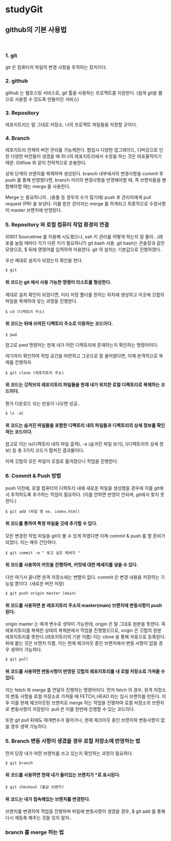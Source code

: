 # studyGit
## github의 기본 사용법
<br>

### 1. git 

git 은 컴퓨터의 파일의 변경 사항을 추적하는 장치이다.
<br>

### 2. github

github 는 웹호스팅 서비스로, git 툴을 사용하는 프로젝트를 지원한다. (쉽게 git을 웹으로 사용할 수 있도록 만들어진 서비스)
<br>

### 3. Repository

레포지트리는 말 그대로 저장소. 나의 프로젝트 파일들을 저장할 곳이다. 
<br>

### 4. Branch

레포지트리 전체의 버전 관리를 가능케한다. 협업시 다양한 업그레이드, 디버깅으로 인한 다양한 버전들이 생겼을 때 하나의 레포지트리에서 수정을 하는 것은 비효율적이기 때문. Gitflow 와 같이 전략적으로 운용한다.

상위 단계의 브랜치를 복제하며 생성된다. branch 내부에서의 변경사항을 commit 후 push 를 통해 반영했다면, branch 끼리의 변경사항을 반영해야할 때, 즉 브랜치들을 병합해야할 때는 merge 를 사용한다.

Merge 는 중요하니까.. (충돌 등 경우의 수가 많기에) push 후 관리자에게 pull request (PR) 을 보낸다. 이를 받은 관리자는 merge 를 하게되고 최종적으로 수정사항이 master 브랜치에 반영된다.
<br>

### 5. Repository 와 로컬 컴퓨터 작업 환경의 연결

(0901 Sourcetree 를 이용해 시도했으나, ssh 키 관리를 어떻게 하는지 잘 몰라.. (레포를 늘릴 때마다 각기 다른 키가 필요하나?) git bash 사용. git bash는 콘솔창과 같은 모양으로, $ 뒤에 명령어를 입력하여 이용한다. git 의 설치는 기본값으로 진행하였다.

우선 제대로 설치가 되었는지 확인을 한다.

```
$ git
```
#### 위 코드는 git 에서 사용 가능한 명령어 리스트를 형성한다.
제대로 설치 확인이 되었다면, 미리 저장 폴더를 원하는 위치에 생성하고 이곳에 깃헙의 파일을 복제하여 넣는 과정을 진행한다.

```
$ cd (디렉토리 주소)
```
#### 위 코드는 뒤에 쓰여진 디렉토리 주소로 이동하는 코드이다.

```
$ pwd
```

참고로 pwd 명령어는 현재 내가 어떤 디렉토리에 존재하는지 확인하는 명령어이다. 

여기까지 확인하여 작업 공간을 마련하고 그곳으로 잘 들어왔다면, 이제 본격적으로 복제를 진행하자.

```
$ git clone (레포지토리 주소)
```

#### 위 코드는 깃허브의 레포지토리 파일들을 현재 내가 위치한 로컬 디렉토리로 복제하는 코드이다.
뭔가 다운로드 되는 반응이 나오면 성공..

```
$ ls -al
```

#### 위 코드는 숨겨진 파일들을 포함한 디렉토리 내의 파일들과 디렉토리의 상세 정보를 확인하는 코드이다. 
참고로 이는 ls(디렉토리 내의 파일 출력), -a (숨겨진 파일 보기), l(디렉토리의 상세 정보) 등 총 3가지 코드가 합쳐진 결과물이다.

이제 깃헙의 모든 파일이 로컬로 옮겨졌으니 작업을 진행한다.

### 6. Commit & Push 방법

push 이전에, 로컬 컴퓨터의 디렉토리 내에 새로운 파일을 생성했을 경우에 이를 git에서 추적하도록 추가하는 작업이 필요하다. (이를 안하면 반영이 안되며, git에서 찾지 못한다.)


```
$ git add (파일 명 ex. index.html)
```

#### 위 코드를 통하여 특정 파일을 깃에 추가할 수 있다.

모든 변경한 작업 파일을 git이 볼 수 있게 하였다면 이제 commit & push 를 할 준비가 되었다. 이는 매우 간단하다.

```
$ git commit -m " 넣고 싶은 메세지 "
```
#### 위 코드를 사용하여 커밋을 진행하며, 커밋에 대한 메세지를 넣을 수 있다.

다만 여기서 끝나면 원격 저장소에는 변함이 없다. commit 은 변경 내용을 저장하는 기능일 뿐이다. (새로운 버전 저장)

```
$ git push origin master (main)
```

#### 위 코드를 사용하면 본 레포지토리 주소의 master(main) 브랜치에 변동사항이 push 된다.
origin master 는 매개 변수로 생략이 가능한데, origin 은 말 그대로 원본을 뜻한다. 즉 레포지토리를 복제한 상태의 복제본에서 작업을 진행했으므로, origin 은 깃헙의 원본 레포지토리를 뜻한다.(레포지토리의 기본 이름) 이는 clone 을 통해 자동으로 등록된다. 뒤에 붙는 것은 브랜치 이름. 이는 현재 체크아웃 중인
 브랜치에서 변동 사항이 없을 경우 생략이 가능하다.
```
$ git pull
```

#### 위 코드를 사용하면 변동사항이 반영된 깃헙의 레포지토리를 내 로컬 저장소로 가져올 수 있다.
이는 fetch 와 merge 를 연달아 진행하는 명령어이다. 먼저 fetch 의 경우, 원격 저장소의 변동 사항을 로컬 저장소로 가져올 때 FETCH_HEAD 라는 임시 브랜치를 만든다. 이후 이를 현재 체크아웃된 브랜치로 merge 하는 작업을 진행하여 로컬 저장소의 브랜치로 변동사항이 저장된다. pull 은 이를 한번에 진행할 수 있는 코드이다.

또한 git pull 뒤에도 매개변수가 들어가나, 현재 체크아웃 중인 브랜치와 변동사항이 없을 경우 생략 가능하다.

### 5. Branch 변동 사항이 생겼을 경우 로컬 저장소에 반영하는 법

먼저 당장 내가 어떤 브랜치를 쓰고 있는지 확인하는 과정이 필요하다.

```
$ git branch
```

#### 위 코드를 사용하면 현재 내가 들어있는 브랜치가 *로 표시된다.

```
$ git checkout (옮길 브랜치)
```

#### 위 코드는 내가 접속해있는 브랜치를 변경한다.
브랜치를 변경하여 작업을 진행하며 파일에 변동사항이 생겼을 경우, $ git add 를 통해 다시 재등록 해주는 것을 잊지 말자..

### branch 를 merge 하는 법
